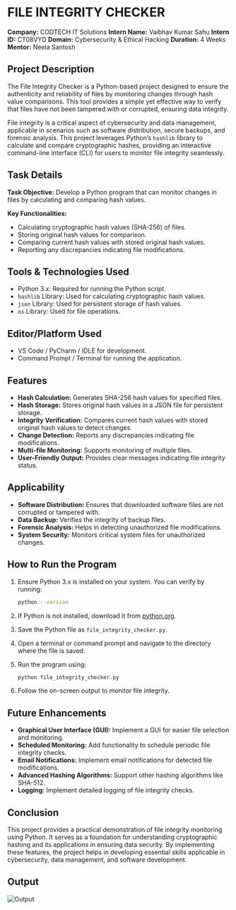 # FILE INTEGRITY CHECKER

**Company:** CODTECH IT Solutions
**Intern Name:** Vaibhav Kumar Sahu
**Intern ID:** CT08VYD
**Domain:** Cybersecurity & Ethical Hacking
**Duration:** 4 Weeks
**Mentor:** Neela Santosh

## Project Description

The File Integrity Checker is a Python-based project designed to ensure the authenticity and reliability of files by monitoring changes through hash value comparisons. This tool provides a simple yet effective way to verify that files have not been tampered with or corrupted, ensuring data integrity.

File integrity is a critical aspect of cybersecurity and data management, applicable in scenarios such as software distribution, secure backups, and forensic analysis. This project leverages Python’s `hashlib` library to calculate and compare cryptographic hashes, providing an interactive command-line interface (CLI) for users to monitor file integrity seamlessly.

## Task Details

**Task Objective:** Develop a Python program that can monitor changes in files by calculating and comparing hash values.

**Key Functionalities:**

* Calculating cryptographic hash values (SHA-256) of files.
* Storing original hash values for comparison.
* Comparing current hash values with stored original hash values.
* Reporting any discrepancies indicating file modifications.

## Tools & Technologies Used

* Python 3.x: Required for running the Python script.
* `hashlib` Library: Used for calculating cryptographic hash values.
* `json` Library: Used for persistent storage of hash values.
* `os` Library: Used for file operations.

## Editor/Platform Used

* VS Code / PyCharm / IDLE for development.
* Command Prompt / Terminal for running the application.

## Features

* **Hash Calculation:** Generates SHA-256 hash values for specified files.
* **Hash Storage:** Stores original hash values in a JSON file for persistent storage.
* **Integrity Verification:** Compares current hash values with stored original hash values to detect changes.
* **Change Detection:** Reports any discrepancies indicating file modifications.
* **Multi-file Monitoring:** Supports monitoring of multiple files.
* **User-Friendly Output:** Provides clear messages indicating file integrity status.

## Applicability

* **Software Distribution:** Ensures that downloaded software files are not corrupted or tampered with.
* **Data Backup:** Verifies the integrity of backup files.
* **Forensic Analysis:** Helps in detecting unauthorized file modifications.
* **System Security:** Monitors critical system files for unauthorized changes.

## How to Run the Program

1.  Ensure Python 3.x is installed on your system. You can verify by running:

    ```bash
    python --version
    ```

2.  If Python is not installed, download it from [python.org](https://www.python.org/).

3.  Save the Python file as `file_integrity_checker.py`.

4.  Open a terminal or command prompt and navigate to the directory where the file is saved.

5.  Run the program using:

    ```bash
    python file_integrity_checker.py
    ```

6.  Follow the on-screen output to monitor file integrity.

## Future Enhancements

* **Graphical User Interface (GUI):** Implement a GUI for easier file selection and monitoring.
* **Scheduled Monitoring:** Add functionality to schedule periodic file integrity checks.
* **Email Notifications:** Implement email notifications for detected file modifications.
* **Advanced Hashing Algorithms:** Support other hashing algorithms like SHA-512.
* **Logging:** Implement detailed logging of file integrity checks.

## Conclusion

This project provides a practical demonstration of file integrity monitoring using Python. It serves as a foundation for understanding cryptographic hashing and its applications in ensuring data security. By implementing these features, the project helps in developing essential skills applicable in cybersecurity, data management, and software development.

## Output

![Output ](https://github.com/user-attachments/assets/ecf71d87-5843-4eed-8508-a2b90efe2ccc)
